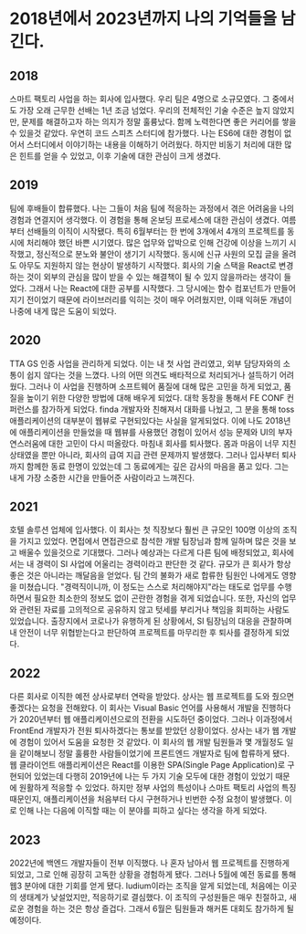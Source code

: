 # 2018년에서 2023년까지 나의 기억들을 남긴다.

## 2018
스마트 팩토리 사업을 하는 회사에 입사했다. 우리 팀은 4명으로 소규모였다. 그 중에서도 가장 오래 근무한 선배는 1년 조금 넘었다.
우리의 전체적인 기술 수준은 높지 않았지만, 문제를 해결하고자 하는 의지가 정말 훌륭났다. 함께 노력한다면 좋은 커리어를 쌓을 수 있을것 같았다.
우연히 코드 스피츠 스터디에 참가했다. 나는 ES6에 대한 경험이 없어서 스터디에서 이야기하는 내용을 이해하기 어려웠다.
하지만 비동기 처리에 대한 많은 힌트를 얻을 수 있었고, 이후 기술에 대한 관심이 크게 생겼다.

## 2019
팀에 후배들이 합류했다. 나는 그들이 처음 팀에 적응하는 과정에서 겪은 어려움을 나의 경험과 연결지어 생각했다. 이 경험을 통해 온보딩 프로세스에 대한 관심이 생겼다.
여름부터 선배들의 이직이 시작됐다.
특히 6월부터는 한 번에 3개에서 4개의 프로젝트를 동시에 처리해야 했던 바쁜 시기였다. 많은 업무와 압박으로 인해 건강에 이상을 느끼기 시작했고, 정신적으로 분노와 불안이 생기기 시작했다.
동시에 신규 사원의 모집 글을 올려도 아무도 지원하지 않는 현상이 발생하기 시작했다. 
회사의 기술 스택을 React로 변경하는 것이 외부의 관심을 많이 받을 수 있는 해결책이 될 수 있지 않을까라는 생각이 들었다.
그래서 나는 React에 대한 공부를 시작했다. 그 당시에는 함수 컴포넌트가 만들어지기 전이었기 때문에 라이브러리를 익히는 것이 매우 어려웠지만, 이때 익혀둔 개념이 나중에 내게 많은 도움이 되었다.

## 2020
TTA GS 인증 사업을 관리하게 되었다. 이는 내 첫 사업 관리였고, 외부 담당자와의 소통이 쉽지 않다는 것을 느꼈다. 나의 어떤 의견도 배타적으로 처리되거나 설득하기 어려웠다.
그러나 이 사업을 진행하며 소프트웨어 품질에 대해 많은 고민을 하게 되었고, 품질을 높이기 위한 다양한 방법에 대해 배우게 되었다.
대학 동창을 통해서 FE CONF 컨퍼런스를 참가하게 되었다. finda 개발자와 친해져서 대화를 나눴고, 그 분을 통해 toss 애플리케이션의 대부분이 웹뷰로 구현되있다는 사실을 알게되었다.
이에 나도 2018년에 애플리케이션을 만들었을 때 웹뷰를 사용했던 경험이 있어서 성능 문제와 UI의 부자연스러움에 대한 고민이 다시 떠올랐다.
마침내 회사를 퇴사했다. 몸과 마음이 너무 지친 상태였을 뿐만 아니라, 회사의 급여 지급 관련 문제까지 발생했다. 그러나 입사부터 퇴사까지 함께한 동료 한명이 있었는데 그 동료에게는 깊은
감사의 마음을 품고 있다. 그는 내게 가장 소중한 시간을 만들어준 사람이라고 느껴진다.

## 2021
호텔 솔루션 업체에 입사했다. 이 회사는 첫 직장보다 훨씬 큰 규모인 100명 이상의 조직을 가지고 있었다. 면접에서 면접관으로 참석한 개발 팀장님과 함께 일하며 많은 것을 보고 배울수 있을것으로 기대했다.
그러나 예상과는 다르게 다른 팀에 배정되었고, 회사에서는 내 경력이 SI 사업에 어울리는 경력이라고 판단한 것 같다.
규모가 큰 회사가 항상 좋은 것은 아니라는 깨달음을 얻었다. 팀 간의 불화가 새로 합류한 팀원인 나에게도 영향을 미쳤습니다. "경력직이니까, 이 정도는 스스로 처리해야지"라는 태도로 업무를 수행하면서
필요한 최소한의 정보도 없이 곤란한 경험을 겪게 되었습니다. 또한, 자신의 업무와 관련된 자료를 고의적으로 공유하지 않고 텃세를 부리거나 책임을 회피하는 사람도 있었습니다.
출장지에서 코로나가 유행하게 된 상황에서, SI 팀장님의 대응을 관찰하며 내 안전이 너무 위협받는다고 판단하여 프로젝트를 마무리한 후 퇴사를 결정하게 되었다.

## 2022
다른 회사로 이직한 예전 상사로부터 연락을 받았다. 상사는 웹 프로젝트를 도와 줬으면 좋겠다는 요청을 전해왔다. 이 회사는 Visual Basic 언어를 사용해서 개발을 진행하다가 2020년부터
웹 애플리케이션으로의 전환을 시도하던 중이었다. 그러나 이과정에서 FrontEnd 개발자가 전원 퇴사하겠다는 통보를 받았던 상황이었다. 상사는 내가 웹 개발에 경험이 있어서 도움을 요청한 것 같았다.
이 회사의 웹 개발 팀원들과 몇 개월정도 일을 같이해보니 정말 훌륭한 사람들이었기에 프론트엔드 개발자로 팀에 합류하게 됐다.
웹 클라이언트 애플리케이션은 React를 이용한 SPA(Single Page Application)로 구현되어 있었는데 다행히 2019년에 나는 두 가지 기술 모두에 대한 경험이 있었기 때문에 원활하게 적응할 수 있었다.
하지만 정부 사업의 특성이나 스마트 팩토리 사업의 특징 때문인지, 애플리케이션을 처음부터 다시 구현하거나 빈번한 수정 요청이 발생했다. 이로 인해 나는 다음에 이직할 때는 이 분야를 피하고 싶다는 생각을 하게 되었다.

## 2023
2022년에 백엔드 개발자들이 전부 이직했다. 나 혼자 남아서 웹 프로젝트를 진행하게 되었고, 그로 인해 굉장히 고독한 상황을 경험하게 됐다.
그러나 5월에 예전 동료를 통해 웹3 분야에 대한 기회를 얻게 됐다. ludium이라는 조직을 알게 되었는데, 처음에는 이곳의 생태계가 낮설었지만, 적응하기로 결심했다.
이 조직의 구성원들은 매우 친절하고, 새로운 경험을 하는 것은 항상 즐겁다. 그래서 6월은 팀원들과 해커톤 대회도 참가하게 될 예정이다.

